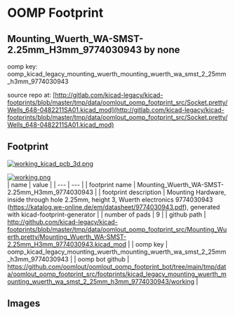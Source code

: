 # OOMP Footprint  
## Mounting_Wuerth_WA-SMST-2.25mm_H3mm_9774030943  by none  
  
oomp key: oomp_kicad_legacy_mounting_wuerth_mounting_wuerth_wa_smst_2_25mm_h3mm_9774030943  
  
source repo at: [http://gitlab.com/kicad-legacy/kicad-footprints/blob/master/tmp/data/oomlout_oomp_footprint_src/Socket.pretty/Wells_648-0482211SA01.kicad_mod](http://gitlab.com/kicad-legacy/kicad-footprints/blob/master/tmp/data/oomlout_oomp_footprint_src/Socket.pretty/Wells_648-0482211SA01.kicad_mod)  
## Footprint  
  
[![working_kicad_pcb_3d.png](working_kicad_pcb_3d_600.png)](working_kicad_pcb_3d.png)  
  
[![working.png](working_600.png)](working.png)  
| name | value | 
| --- | --- | 
| footprint name | Mounting_Wuerth_WA-SMST-2.25mm_H3mm_9774030943 | 
| footprint description | Mounting Hardware, inside through hole 2.25mm, height 3, Wuerth electronics 9774030943 (https://katalog.we-online.de/em/datasheet/9774030943.pdf), generated with kicad-footprint-generator | 
| number of pads | 9 | 
| github path | http://github.com/kicad-legacy/kicad-footprints/blob/master/tmp/data/oomlout_oomp_footprint_src/Mounting_Wuerth.pretty/Mounting_Wuerth_WA-SMST-2.25mm_H3mm_9774030943.kicad_mod | 
| oomp key | oomp_kicad_legacy_mounting_wuerth_mounting_wuerth_wa_smst_2_25mm_h3mm_9774030943 | 
| oomp bot github | https://github.com/oomlout/oomlout_oomp_footprint_bot/tree/main/tmp/data/oomlout_oomp_footprint_src/footprints/kicad_legacy_mounting_wuerth_mounting_wuerth_wa_smst_2_25mm_h3mm_9774030943/working | 
## Images  
